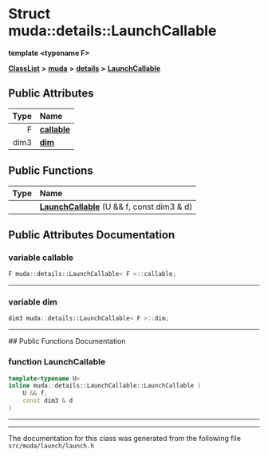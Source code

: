 

# Struct muda::details::LaunchCallable

**template &lt;typename F&gt;**



[**ClassList**](annotated.md) **>** [**muda**](namespacemuda.md) **>** [**details**](namespacemuda_1_1details.md) **>** [**LaunchCallable**](structmuda_1_1details_1_1_launch_callable.md)


























## Public Attributes

| Type | Name |
| ---: | :--- |
|  F | [**callable**](#variable-callable)  <br> |
|  dim3 | [**dim**](#variable-dim)  <br> |
















## Public Functions

| Type | Name |
| ---: | :--- |
|   | [**LaunchCallable**](#function-launchcallable) (U && f, const dim3 & d) <br> |




























## Public Attributes Documentation




### variable callable 

```C++
F muda::details::LaunchCallable< F >::callable;
```




<hr>



### variable dim 

```C++
dim3 muda::details::LaunchCallable< F >::dim;
```




<hr>
## Public Functions Documentation




### function LaunchCallable 

```C++
template<typename U>
inline muda::details::LaunchCallable::LaunchCallable (
    U && f,
    const dim3 & d
) 
```




<hr>

------------------------------
The documentation for this class was generated from the following file `src/muda/launch/launch.h`

